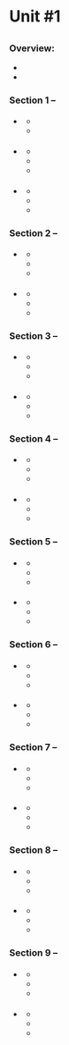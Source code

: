 # Unit #1
## 

### Overview:
* 
* 

### Section 1 – 
* #### 
  * 
  * 

* #### 
  * 
  * 
  * 

* #### 
  * 
  * 
  * 

### Section 2 – 
* #### 
  * 
  * 
  * 

* #### 
  * 
  * 
  * 

### Section 3 – 
* #### 
  * 
  * 
  * 
* #### 
  * 
  * 
  * 

### Section 4 – 
* #### 
  * 
  * 
  * 

* #### 
  * 
  * 
  * 

### Section 5 – 
* #### 
  * 
  * 
  * 

* #### 
  * 
  * 
  * 

### Section 6 – 
* #### 
  * 
  * 
  * 

* #### 
  * 
  * 
  * 

### Section 7 – 
* #### 
  * 
  * 
  * 

* #### 
  * 
  * 
  * 

### Section 8 – 
* #### 
  * 
  * 
  * 

* #### 
  * 
  * 
  * 

### Section 9 – 
* #### 
  * 
  * 
  * 

* #### 
  * 
  * 
  * 
